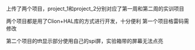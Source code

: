 上传了两个项目，project_1和project_2分别对应了第一周和第二周的实训项目

两个项目都是用了Clion+HAL库的方式进行开发，十分便利
第一个项目格雷码需修改

第二个项目的tft显示部分使用自己的spi屏，实验箱带的屏幕无法点亮
